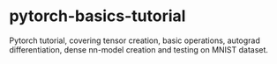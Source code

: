 # pytorch-basics-tutorial
Pytorch tutorial, covering tensor creation, basic operations, autograd differentiation, dense nn-model creation and testing on MNIST dataset.
